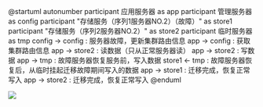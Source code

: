 @startuml
autonumber
participant 应用服务器  as app 
participant 管理服务器 as config
participant "存储服务（序列1服务器NO.2）（故障）" as store1
participant "存储服务（序列2服务器NO.2）" as store2
participant 临时服务器 as tmp
config -> config : 服务器故障，更新集群路由信息
app -> config : 获取集群路由信息
app -> store2 : 读数据（只从正常服务器读）
app -> store2 : 写数据
app -> tmp : 故障服务器恢复服务前，写入数据
store1 <- tmp : 故障服务器恢复后，从临时挂起迁移故障期间写入的数据
app -> store1 : 迁移完成，恢复正常写入 
app -> store2 : 迁移完成，恢复正常写入 
@enduml


![](http://www.plantuml.com/plantuml/png/ZPBVIW915CRlzoa6xmtqKY9yWdg6pIo4N0ST7q19qN3L2__a7mZBI0B_19QYaY_ZcTczyXKwoumRGnJUpSvyl-zyts6Z6MQcMJPvQvXPbhAooSjusg1ubOWbg6an0gk6Q8nutuRx0NH6X9WPOb9AD96O34Izw8iyJInbNITkD5K0nW-GLrxxJGbMDIYrGpvsVd4Itc_A-CAR1RVRntF0iygmL3eUEi8gh5bfU5Z3TyivRtzgULcI6Z8p2PuHTOeGNtE8LE6zEM_Dt5vHV0sTnLGqtdVR0SzD3PDI3NMg2wYr_XRAN9vmkkRD6RSdNf7QssvTvUDdM2xzsIZ0ChyuA7Oafrwy3dWja_u4ppt1q5QVPHiR80U55uNAvPBJu7yqrAl8OJ2rk4hU-LWusvnuNH_qZsvxBer5zqwFfKP4Y2HWKk6bElf9RzbLeaJlU1mIZLjN-0D_0m00)